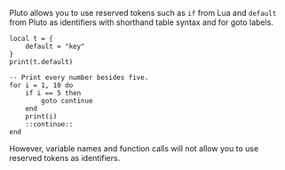 Pluto allows you to use reserved tokens such as `if` from Lua and `default` from Pluto as identifiers with shorthand table syntax and for goto labels.

```pluto showLineNumbers title="Reserved tokens as identifiers with shorthand table syntax"
local t = {
    default = "key"
}
print(t.default)
```

```pluto showLineNumbers title="Reserved tokens as identifiers for goto labels"
-- Print every number besides five.
for i = 1, 10 do
    if i == 5 then
        goto continue
    end
    print(i)
    ::continue::
end
```

However, variable names and function calls will not allow you to use reserved tokens as identifiers.
